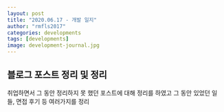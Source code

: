 ```yaml
---
layout: post
title: "2020.06.17 - 개발 일지"
author: "rmfls2017"
categories: developments
tags: [developments]
image: development-journal.jpg
---
```


## 블로그 포스트 정리 및 정리

취업하면서 그 동안 정리하지 못 했던 포스트에 대해 정리를 하였고 그 동안 있었던 일들, 면접 후기 등 여러가지를 정리
